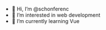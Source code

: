 - 👋 Hi, I’m @schonferenc
- 👀 I’m interested in web development 
- 🌱 I’m currently learning Vue


<!---
schonferenc/schonferenc is a ✨ special ✨ repository because its `README.md` (this file) appears on your GitHub profile.
You can click the Preview link to take a look at your changes.
--->
